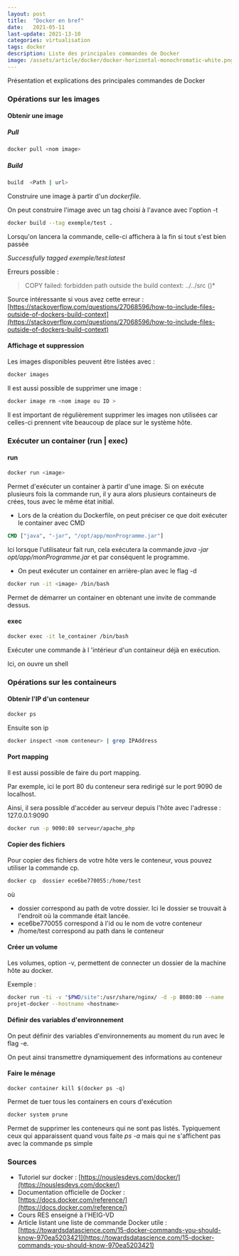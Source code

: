 ```yaml
---
layout: post
title:  "Docker en bref"
date:   2021-05-11
last-update: 2021-13-10 
categories: virtualisation 
tags: docker 
description: Liste des principales commandes de Docker
image: /assets/article/docker/docker-horizontal-monochromatic-white.png
---
```


Présentation et explications des principales commandes de Docker

### Opérations sur les images

#### Obtenir une image

##### Pull

```bash
docker pull <nom image>
```

##### Build

```bash
build  <Path | url>
```

Construire une image à partir d'un *dockerfile*. 

On peut construire l'image avec un tag choisi à l'avance avec l'option -t

```bash
docker build --tag exemple/test .
```

Lorsqu'on lancera la commande, celle-ci affichera à la fin si tout s'est bien passée

*Successfully tagged exemple/test:latest*

Erreurs possible :

> COPY failed: forbidden path outside the build context: ../../src ()*

Source intéressante si vous avez cette erreur : [https://stackoverflow.com/questions/27068596/how-to-include-files-outside-of-dockers-build-context](https://stackoverflow.com/questions/27068596/how-to-include-files-outside-of-dockers-build-context)

#### Affichage et suppression

Les images disponibles peuvent être listées avec :

```bash
docker images
```

Il est aussi possible de supprimer une image :

```bash
docker image rm <nom image ou ID >
```

Il est important de régulièrement supprimer les images non utilisées car celles-ci prennent vite beaucoup de place sur le système hôte.

### Exécuter un container (run | exec)

#### run

```bash
docker run <image>
```

Permet d'exécuter un container à partir d'une image. Si on exécute plusieurs fois la commande run, il y aura alors plusieurs containeurs de crées, tous avec le même état initial.

- Lors de la création du Dockerfile, on peut préciser ce que doit exécuter le container avec CMD

```dockerfile
CMD ["java", "-jar", "/opt/app/monProgramme.jar"]
```

Ici lorsque l'utilisateur fait run, cela exécutera la commande *java -jar opt/app/monProgramme.jar* et par conséquent le programme.

- On peut exécuter un container en arrière-plan avec le flag -d



```bash
docker run -it <image> /bin/bash
```

 Permet de démarrer un container en obtenant une  invite de commande dessus.

#### exec

```bash
docker exec -it le_container /bin/bash
```

Exécuter une commande  à l 'intérieur d'un containeur déjà en exécution.

Ici, on ouvre un shell



### Opérations sur les containeurs

#### Obtenir l'IP d'un conteneur 

```bash
docker ps
```

Ensuite son ip 

```bash
docker inspect <nom conteneur> | grep IPAddress
```

#### Port mapping

Il est aussi possible de faire du port mapping.

Par exemple, ici le port 80 du conteneur sera redirigé sur le port 9090 de localhost.

Ainsi, il sera possible d'accéder au serveur depuis l'hôte avec l'adresse : 127.0.0.1:9090

```bash
docker run -p 9090:80 serveur/apache_php
```

#### Copier des fichiers

Pour copier des fichiers de votre hôte vers le conteneur, vous pouvez utiliser la commande cp.

```bash
docker cp  dossier ece6be770055:/home/test
```

où 

- dossier correspond au path de votre dossier. Ici le dossier se trouvait à l'endroit où la commande était lancée.
- ece6be770055 correspond à l'id ou le nom de votre conteneur
- /home/test correspond au path dans le conteneur



#### Créer un volume

Les volumes, option -v,  permettent de connecter un dossier de la machine hôte au docker.

Exemple :

```bash
docker run -ti -v "$PWD/site":/usr/share/nginx/ -d -p 8080:80 --name
projet-docker --hostname <hostname>
```



#### Définir des variables d'environnement

On peut définir des variables d'environnements au moment du run avec le flag -e.

On peut ainsi transmettre dynamiquement des informations au conteneur



#### Faire le ménage

```
docker container kill $(docker ps -q)
```

Permet de tuer tous les containers en cours d'exécution



```bash
docker system prune
```

Permet de supprimer les conteneurs qui ne sont pas listés. Typiquement ceux qui apparaissent quand vous faite *ps -a* mais qui ne s'affichent pas avec la commande ps simple

### Sources

- Tutoriel sur docker : [https://nouslesdevs.com/docker/](https://nouslesdevs.com/docker/)
- Documentation officielle de Docker : [https://docs.docker.com/reference/](https://docs.docker.com/reference/)
- Cours RES enseigné à l'HEIG-VD
- Article listant une liste de commande Docker utile : [https://towardsdatascience.com/15-docker-commands-you-should-know-970ea5203421](https://towardsdatascience.com/15-docker-commands-you-should-know-970ea5203421)
